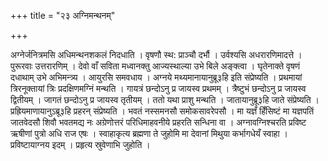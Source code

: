 +++
title = "२३ अग्निमन्थनम्"

+++

अग्नेर्जनित्रमसि अधिमन्थनशकलं निदधाति । वृषणौ स्थ: प्राञ्चौ दर्भौ । उर्वश्यसि अधरारणिमादत्ते । पुरूरवाः उत्तरारणिम् । देवो वाँ सविता मध्वानक्तु आज्यस्थाल्या उभे बिले अङ्क्त्वा । घृतेनाक्ते वृषणं दधाथाम् उभे अभिमन्त्र्य । आयुरसि समवधाय । अग्नये मथ्यमानायानुब्रू३हि इति संप्रेष्यति । प्रथमायां त्रिरनूक्तायां त्रिः प्रदक्षिणमग्निं मन्थति । गायत्रं छन्दोऽनु प्र जायस्व प्रथमम् । त्रैष्टुभं छन्दोऽनु प्र जायस्व द्वितीयम् । जागतं छन्दोऽनु प्र जायस्व तृतीयम् । ततो यथा प्राशु मन्थति । जातायानुब्रू३हि जाते संप्रेष्यति । प्रह्रियमाणायानुऽब्रू३हि प्रहरन् संप्रेष्यति । भवतं नस्समनसौ समोकसावरेपसौ । मा यज्ञँ हिँसिष्टं मा यज्ञपतिं जातवेदसौ शिवौ भवतमद्य नः अग्रेणोत्तरं परिधिमाहवनीये प्रहरति सन्धिना वा । अग्नावग्निश्चरति प्रविष्ट ऋषीणां पुत्रो अधि राज एषः । स्वाहाकृत्य ब्रह्मणा ते जुहोमि मा देवानां मिथुया कर्भागधेयँ स्वाहा । प्रविष्टायाग्नय इदम् । प्रहृत्य स्रुवेणाभि जुहोति ।
